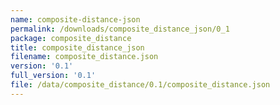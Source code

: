 ```yaml
---
name: composite-distance-json
permalink: /downloads/composite_distance_json/0_1
package: composite_distance
title: composite_distance_json
filename: composite_distance.json
version: '0.1'
full_version: '0.1'
file: /data/composite_distance/0.1/composite_distance.json
---
```

